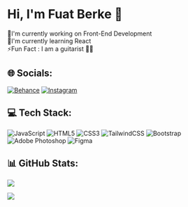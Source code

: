 # Hi, I'm Fuat Berke 👋
<!--![](https://i.pinimg.com/originals/aa/1c/79/aa1c793452809135313b8e049a56dcee.gif)-->
<!--
**FuatBerke/fuatberke** is a ✨ _special_ ✨ repository because its `README.md` (this file) appears on your GitHub profile.
-->
🔭I'm currently working on Front-End Development<br>🌱I'm currently learning React<br>⚡Fun Fact : I am a guitarist 🤘🏻

## 🌐 Socials:
[![Behance](https://img.shields.io/badge/Behance-1769ff?logo=behance&logoColor=white)](https://behance.net/fuatberkegultekin) [![Instagram](https://img.shields.io/badge/Instagram-%23E4405F.svg?logo=Instagram&logoColor=white)](https://instagram.com/fbgdesignn) 

## 💻 Tech Stack:
![JavaScript](https://img.shields.io/badge/javascript-%23323330.svg?style=for-the-badge&logo=javascript&logoColor=%23F7DF1E) ![HTML5](https://img.shields.io/badge/html5-%23E34F26.svg?style=for-the-badge&logo=html5&logoColor=white) ![CSS3](https://img.shields.io/badge/css3-%231572B6.svg?style=for-the-badge&logo=css3&logoColor=white) ![TailwindCSS](https://img.shields.io/badge/tailwindcss-%2338B2AC.svg?style=for-the-badge&logo=tailwind-css&logoColor=white) ![Bootstrap](https://img.shields.io/badge/bootstrap-%23563D7C.svg?style=for-the-badge&logo=bootstrap&logoColor=white) ![Adobe Photoshop](https://img.shields.io/badge/adobephotoshop-%2331A8FF.svg?style=for-the-badge&logo=adobephotoshop&logoColor=white) ![Figma](https://img.shields.io/badge/figma-%23F24E1E.svg?style=for-the-badge&logo=figma&logoColor=white)
## 📊 GitHub Stats:
![](https://github-readme-stats.vercel.app/api?username=FuatBerke&theme=dark&hide_border=false&include_all_commits=false&count_private=false)<br/>
<!-- ![](https://github-readme-streak-stats.herokuapp.com/?user=FuatBerke&theme=dark&hide_border=false)<br/> -->
![](https://github-readme-stats.vercel.app/api/top-langs/?username=FuatBerke&theme=dark&hide_border=false&include_all_commits=false&count_private=false&layout=compact)


